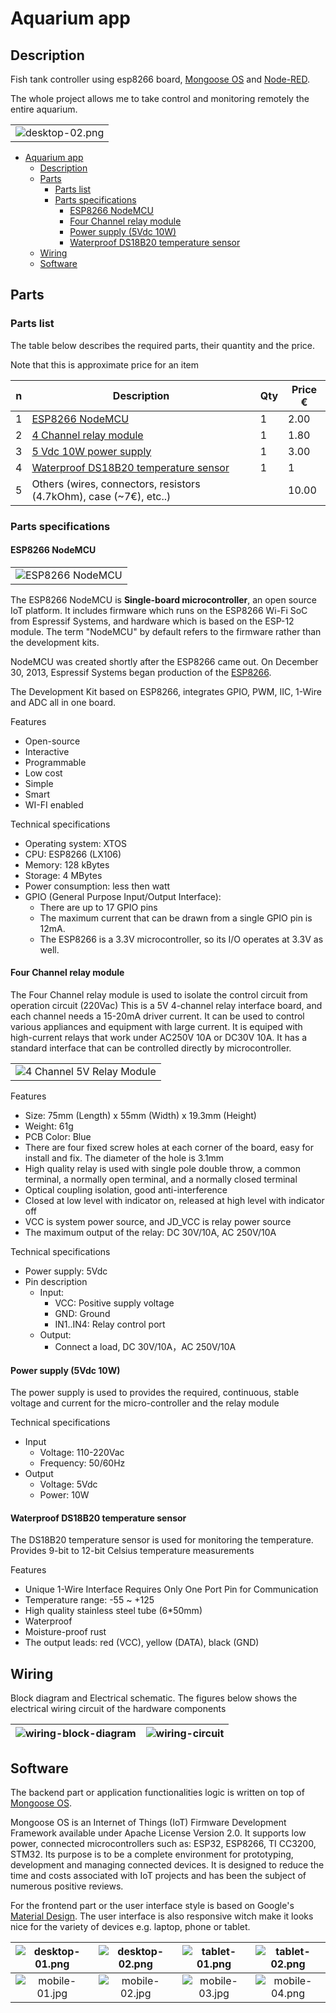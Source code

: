 # Aquarium app

## Description

Fish tank controller using esp8266 board, [Mongoose OS](https://mongoose-os.com/) and [Node-RED](https://nodered.org/).

The whole project allows me to take control and monitoring remotely the entire aquarium.

|                                               |
|:----------------------------------------------|
| ![desktop-02.png](docs/assets/desktop-02.png) |

- [Aquarium app](#aquarium-app)
  - [Description](#description)
  - [Parts](#parts)
    - [Parts list](#parts-list)
    - [Parts specifications](#parts-specifications)
      - [ESP8266 NodeMCU](#esp8266-nodemcu)
      - [Four Channel relay module](#four-channel-relay-module)
      - [Power supply (5Vdc 10W)](#power-supply-5vdc-10w)
      - [Waterproof DS18B20 temperature sensor](#waterproof-ds18b20-temperature-sensor)
  - [Wiring](#wiring)
  - [Software](#software)

## Parts

### Parts list

The table below describes the required parts, their quantity and the price.

Note that this is approximate price for an item

| n | Description  | Qty | Price €
| --- | --- | --- |--- |
| 1 | [ESP8266 NodeMCU](https://www.aliexpress.com/wholesale?catId=0&initiative_id=SB_20180902020830&SearchText=ESP8266+NodeMCU+V3+Lua) | 1 | 2.00 |
| 2 | [4 Channel relay module](https://www.aliexpress.com/item/TENSTAR-ROBOT-4-channel-relay-module-4-channel-relay-control-board-with-optocoupler-Relay-Output-4/32340914033.html?spm=a2g0s.9042311.0.0.27424c4dG4Srtl) | 1 | 1.80 |
| 3 | [5 Vdc 10W power supply](https://www.aliexpress.com/w/wholesale-5vdc-10w-power-supply.html?spm=2114.search0104.0.0.64f36277dlR7K4&site=glo&groupsort=1&SearchText=5vdc+10w+power+supply&SortType=price_asc&g=y&initiative_id=SC_20180902042248&needQuery=n) | 1 | 3.00 |
| 4 | [Waterproof DS18B20 temperature sensor](https://www.aliexpress.com/item/Direct-waterproof-DS18B20-digital-temperature-sensor-probe-a-large-number-of-original-spot/32675444739.html?spm=a2g0s.9042311.0.0.27424c4deelQyn) | 1 | 1 |
| 5 | Others (wires, connectors, resistors (4.7kOhm), case (~7€), etc..) |  | 10.00 |

### Parts specifications

#### ESP8266 NodeMCU

|                                                                             |
|:---------------------------------------------------------------------------:|
| ![ESP8266 NodeMCU](docs/assets/ESP8266-NodeMCU-board.jpg "ESP8266 NodeMCU") |

The ESP8266 NodeMCU is **Single-board microcontroller**, an open source IoT platform. It includes firmware which runs on the ESP8266 Wi-Fi SoC from Espressif Systems, and hardware which is based on the ESP-12 module. The term "NodeMCU" by default refers to the firmware rather than the development kits.

NodeMCU was created shortly after the ESP8266 came out. On December 30, 2013, Espressif Systems began production of the [ESP8266](https://en.wikipedia.org/wiki/NodeMCU).

The Development Kit based on ESP8266, integrates GPIO, PWM, IIC, 1-Wire and ADC all in one board.

Features

- Open-source
- Interactive
- Programmable
- Low cost
- Simple
- Smart
- WI-FI enabled

Technical specifications

- Operating system: XTOS
- CPU: ESP8266 (LX106)
- Memory: 128 kBytes
- Storage: 4 MBytes
- Power consumption: less then watt
- GPIO (General Purpose Input/Output Interface):
  - There are up to 17 GPIO pins
  - The maximum current that can be drawn from a single GPIO pin is 12mA.
  - The ESP8266 is a 3.3V microcontroller, so its I/O operates at 3.3V as well.

#### Four Channel relay module

The Four Channel relay module is used to isolate the control circuit from operation circuit (220Vac)
This is a 5V 4-channel relay interface board, and each channel needs a 15-20mA driver current. It can be used to control various appliances and equipment with large current. It is equiped with high-current relays that work under AC250V 10A or DC30V 10A. It has a standard interface that can be controlled directly by microcontroller.

|                                                                                                      |
|:----------------------------------------------------------------------------------------------------:|
| ![4 Channel 5V Relay Module](docs/assets/relay-module-4channel-4vdc.jpg "4 Channel 5V Relay Module") |

Features

- Size: 75mm (Length) x 55mm (Width) x 19.3mm (Height)
- Weight: 61g
- PCB Color: Blue
- There are four fixed screw holes at each corner of the board, easy for install and fix. The diameter of the hole is 3.1mm
- High quality relay is used with single pole double throw, a common terminal, a normally open terminal, and a normally closed terminal
- Optical coupling isolation, good anti-interference
- Closed at low level with indicator on, released at high level with indicator off
- VCC is system power source, and JD_VCC is relay power source
- The maximum output of the relay: DC 30V/10A, AC 250V/10A

Technical specifications

- Power supply: 5Vdc
- Pin description
  - Input:
    - VCC: Positive supply voltage
    - GND: Ground
    - IN1..IN4: Relay control port
  - Output:
    - Connect a load, DC 30V/10A，AC 250V/10A

#### Power supply (5Vdc 10W)

The power supply is used to provides the required, continuous, stable voltage and current for the micro-controller and the relay module

Technical specifications

- Input
  - Voltage: 110-220Vac
  - Frequency: 50/60Hz
- Output
  - Voltage: 5Vdc
  - Power: 10W

#### Waterproof DS18B20 temperature sensor

The DS18B20 temperature sensor is used for monitoring the temperature. Provides 9-bit to 12-bit Celsius temperature measurements

Features

- Unique 1-Wire Interface Requires Only One Port Pin for Communication
- Temperature range: -55 ~ +125
- High quality stainless steel tube (6*50mm)
- Waterproof
- Moisture-proof rust
- The output leads: red (VCC), yellow (DATA), black (GND)

## Wiring

Block diagram and Electrical schematic.
The figures below shows the electrical wiring circuit of the hardware components

<!--
```mermaid
graph TB
    P[Power supply] -- 5 Vdc --- ESP[ESP8266 microcontroller]
    P[Power supply] -- 5Vdc --- RShield[Relay module]
    ESP[ESP8266 microcontroller] -- Controll Signal ---  RShield[Relay module]
    RShield[Relay module] -- on/off ---  outlet1[Outlet 1]
    RShield[Relay module] -- on/off ---  outlet2[Outlet 2]
    RShield[Relay module] -- on/off ---  outlet3[Outlet 3]
    RShield[Relay module] -- on/off ---  outlet4[Outlet 4]
```
-->

| ![wiring-block-diagram](docs/assets/wiring-block-diagram.PNG "block-diagram") | ![wiring-circuit](docs/assets/wiring-circuit-v2.PNG "wiring circuit") |
|:-----------------------------------------------------------------------------:|:---------------------------------------------------------------------:|

## Software

The backend part or application functionalities logic is written on top of [Mongoose OS](https://mongoose-os.com/).

Mongoose OS is an Internet of Things (IoT) Firmware Development Framework available under Apache License Version 2.0. It supports low power, connected microcontrollers such as: ESP32, ESP8266, TI CC3200, STM32. Its purpose is to be a complete environment for prototyping, development and managing connected devices. It is designed to reduce the time and costs associated with IoT projects and has been the subject of numerous positive reviews.

For the frontend part or the user interface style is based on Google's [Material Design](https://material.io/). The user interface is also responsive witch make it looks nice for the variety of devices e.g. laptop, phone or tablet.

| ![desktop-01.png](docs/assets/desktop-01.png) | ![desktop-02.png](docs/assets/desktop-02.png) | ![tablet-01.png](docs/assets/tablet-01.png) | ![tablet-02.png](docs/assets/tablet-02.png) |
|:---------------------------------------------:|:---------------------------------------------:|:-------------------------------------------:|:-------------------------------------------:|
| ![mobile-01.jpg](docs/assets/mobile-01.jpg)   | ![mobile-02.jpg](docs/assets/mobile-02.jpg)   | ![mobile-03.jpg](docs/assets/mobile-03.jpg) | ![mobile-04.png](docs/assets/mobile-04.png) |
